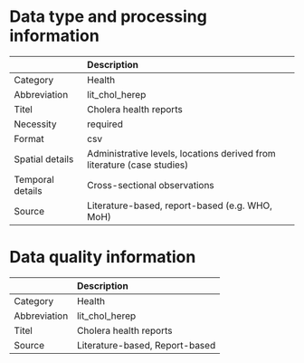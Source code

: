 # Data type and processing information 
|                  | Description                                                             |
|:-----------------|:------------------------------------------------------------------------|
| Category         | Health                                                                  |
| Abbreviation     | lit_chol_herep                                                          |
| Titel            | Cholera health reports                                                  |
| Necessity        | required                                                                |
| Format           | csv                                                                     |
| Spatial details  | Administrative levels, locations derived from literature (case studies) |
| Temporal details | Cross-sectional observations                                            |
| Source           | Literature-based, report-based (e.g. WHO, MoH)                          |
# Data quality information 
|              | Description                    |
|:-------------|:-------------------------------|
| Category     | Health                         |
| Abbreviation | lit_chol_herep                 |
| Titel        | Cholera health reports         |
| Source       | Literature-based, Report-based |